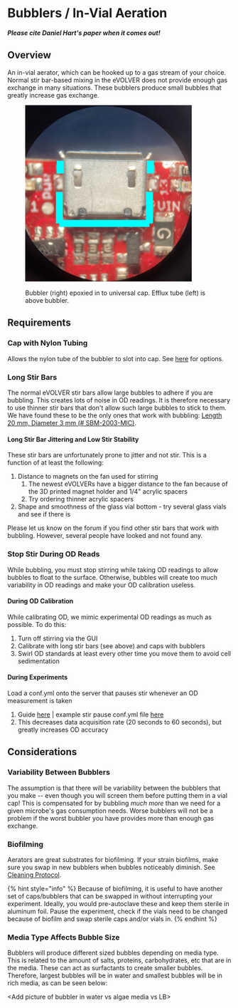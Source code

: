 # Bubblers / In-Vial Aeration

_**Please cite Daniel Hart's paper when it comes out!**_

## Overview

An in-vial aerator, which can be hooked up to a gas stream of your choice. Normal stir bar-based mixing in the eVOLVER does not provide enough gas exchange in many situations. These bubblers produce small bubbles that greatly increase gas exchange.

<figure><img src="../../../.gitbook/assets/image.png" alt="" width="375"><figcaption><p>Bubbler (right) epoxied in to universal cap. Efflux tube (left) is above bubbler.</p></figcaption></figure>

## Requirements

### Cap with Nylon Tubing

Allows the nylon tube of the bubbler to slot into cap. See [here](../../../hardware/vial-caps/) for options.

### Long Stir Bars

The normal eVOLVER stir bars allow large bubbles to adhere if you are bubbling. This creates lots of noise in OD readings. It is therefore necessary to use thinner stir bars that don't allow such large bubbles to stick to them. We have found these to be the only ones that work with bubbling: [Length 20 mm, Diameter 3 mm (# SBM-2003-MIC)](https://www.stirbars.com/list.php?category=Stir%20Bars\&subCat=Micro%20PTFE\&sessionID=eel7i7mvvdo1r965d2dp0e6le0).

#### Long Stir Bar Jittering and Low Stir Stability

These stir bars are unfortunately prone to jitter and not stir. This is a function of at least the following:

1. Distance to magnets on the fan used for stirring
   1. The newest eVOLVERs have a bigger distance to the fan because of the 3D printed magnet holder and 1/4" acrylic spacers
   2. Try ordering thinner acrylic spacers&#x20;
2. Shape and smoothness of the glass vial bottom - try several glass vials and see if there is

Please let us know on the forum if you find other stir bars that work with bubbling. However, several people have looked and not found any.

### Stop Stir During OD Reads

While bubbling, you must stop stirring while taking OD readings to allow bubbles to float to the surface. Otherwise, bubbles will create too much variability in OD readings and make your OD calibration useless.

#### During OD Calibration

While calibrating OD, we mimic experimental OD readings as much as possible. To do this:

1. Turn off stirring via the GUI
2. Calibrate with long stir bars (see above) and caps with bubblers
3. Swirl OD standards at least every other time you move them to avoid cell sedimentation

#### During Experiments

Load a conf.yml onto the server that pauses stir whenever an OD measurement is taken

1. Guide [here](../../../guides/change-your-conf.yml-file.md) | example stir pause conf.yml file [here](https://github.com/FYNCH-BIO/evolver/blob/master/evolver/alternate_conf_files/stir_pause_for_OD_reads/conf.yml)
2. This decreases data acquisition rate (20 seconds to 60 seconds), but greatly increases OD accuracy

## Considerations

### Variability Between Bubblers

The assumption is that there will be variability between the bubblers that you make -- even though you will screen them before putting them in a vial cap! This is compensated for by bubbling _much more_ than we need for a given microbe's gas consumption needs. Worse bubblers will not be a problem if the worst bubbler you have provides more than enough gas exchange.

### Biofilming

Aerators are great substrates for biofilming. If your strain biofilms, make sure you swap in new bubblers when bubbles noticeably diminish. See [Cleaning Protocol](./#cleaning-protocol).

{% hint style="info" %}
Because of biofilming, it is useful to have another set of caps/bubblers that can be swapped in without interrupting your experiment. Ideally, you would pre-autoclave these and keep them sterile in aluminum foil. Pause the experiment, check if the vials need to be changed because of biofilm and swap sterile caps and/or vials in.
{% endhint %}

### Media Type Affects Bubble Size

Bubblers will produce different sized bubbles depending on media type. This is related to the amount of salts, proteins, carbohydrates, etc that are in the media. These can act as surfactants to create smaller bubbles. Therefore, largest bubbles will be in water and smallest bubbles will be in rich media, as can be seen below:

\<Add picture of bubbler in water vs algae media vs LB>
